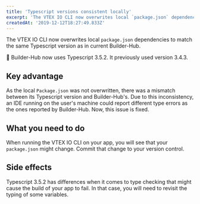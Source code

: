```yaml
---
title: 'Typescript versions consistent locally'
excerpt: 'The VTEX IO CLI now overwrites local `package.json` dependencies to match the same Typescript version as in current Builder-Hub.'
createdAt: '2019-12-12T18:27:49.833Z'
---
```


The VTEX IO CLI now overwrites local `package.json` dependencies to match the same Typescript version as in current Builder-Hub.

:eyes: Builder-Hub now uses Typescript 3.5.2. It previously used version 3.4.3.

## Key advantage

As the local `Package.json` was not overwritten, there was a mismatch between its Typescript version and Builder-Hub's. Due to this inconsistency, an IDE running on the user's machine could report different type errors as the ones reported by Builder-Hub. Now, this issue is fixed. 

## What you need to do

When running the VTEX IO CLI on your app, you will see that your `package.json` might change. Commit that change to your version control.

## Side effects

Typescript 3.5.2 has differences when it comes to type checking that might cause the build of your app to fail. In that case, you will need to revisit the typing of some variables.
